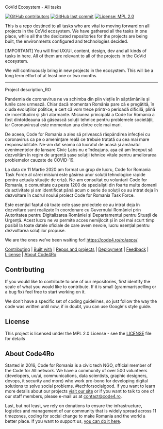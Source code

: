 CoVid Ecosystem - All tasks

[![GitHub contributors](https://img.shields.io/github/contributors/code4romania/NEW_REPO_SLUG_HERE.svg?style=for-the-badge)](https://github.com/code4romania/NEW_REPO_SLUG_HERE/graphs/contributors) [![GitHub last commit](https://img.shields.io/github/last-commit/code4romania/NEW_REPO_SLUG_HERE.svg?style=for-the-badge)](https://github.com/code4romania/NEW_REPO_SLUG_HERE/commits/master) [![License: MPL 2.0](https://img.shields.io/badge/license-MPL%202.0-brightgreen.svg?style=for-the-badge)](https://opensource.org/licenses/MPL-2.0)

This is a repo destined to all tasks who are vital to moving forward on all projects in the CoVid ecosystem. We have gathered all the tasks in one place, while all the the dedicated repositories for the projects are being built, the environments configured and technologies decided. 

[IMPORTANT] You will find UX/UI, content, design, dev and all kinds of tasks in here. All of them are relevant to all of the projects in the CoVid ecosystem. 

We will continuously bring in new projects in the ecosystem. This will be a long term effort of at least one or two months. 

_______________________
Project description_RO

Pandemia de coronavirus ne va schimba din plin viețile în săptămânile și lunile care urmează. Chiar dacă momentan România pare că e pregătită, în ciuda evoluțiilor politice, e cert că vom trece printr-o perioadă dificilă, plină de incertitudini și știri alarmante. Misiunea principală a Code for Romania a fost dintotdeauna să găsească soluții tehnice pentru problemele societății, iar Coronavirusul este momentan una dintre cele mai mari.

De aceea, Code for Romania a ales să privească răspândirea infecției cu coronavirus ca pe o amenințare reală ce trebuie tratată cu cea mai mare responsabilitate. Ne-am dat seama că lucratul de acasă și amânatul evenimentelor de lansare Civic Labs nu e îndeajuns. așa că am început să dezvoltăm în regim de urgență șase soluții tehnice vitale pentru ameliorarea problemelor cauzate de COVID-19.

La data de 11 Martie 2020 am format un grup de lucru, Code for Romania Task Force al cărei misiuni este găsirea unor soluții tehnologice rapide pentru actuala situație de criză. Ne-am consultat cu voluntarii Code for Romania, o comunitate cu peste 1200 de specialiști din foarte multe domenii de activitate și am identificat până acum o serie de soluții ce au intrat deja în dezvoltare în cadrul noului proiect Code for Romania Task Force.

Este esențial faptul că toate cele șase proiectele ce au intrat deja în dezvoltare sunt realizate în coordonare cu Guvernului României prin Autoritatea pentru Digitalizarea României și Departamentul pentru Situații de Urgență. Acest lucru ne va permite acces nemijlocit și în cel mai scurt timp posibil la toate datele oficiale de care avem nevoie, lucru esențial pentru dezvoltarea soluțiilor propuse.

We are the ones we’ve been waiting for!
https://code4.ro/ro/apps/

[Contributing](#contributing) | [Built with](#built-with) | [Repos and projects](#repos-and-projects) | [Deployment](#deployment) | [Feedback](#feedback) | [License](#license) | [About Code4Ro](#about-code4ro)

## Contributing

If you would like to contribute to one of our repositories, first identify the scale of what you would like to contribute. If it is small (grammar/spelling or a bug fix) feel free to start working on it. 

We don't have a specific set of coding guidelines, so just follow the way the code was written until now, if in doubt, you can use Google's style guide.

## License

This project is licensed under the MPL 2.0 License - see the [LICENSE](LICENSE) file for details

## About Code4Ro

Started in 2016, Code for Romania is a civic tech NGO, official member of the Code for All network. We have a community of over 500 volunteers (developers, ux/ui, communications, data scientists, graphic designers, devops, it security and more) who work pro-bono for developing digital solutions to solve social problems. #techforsocialgood. If you want to learn more details about our projects [visit our site](https://www.code4.ro/en/) or if you want to talk to one of our staff members, please e-mail us at contact@code4.ro.

Last, but not least, we rely on donations to ensure the infrastructure, logistics and management of our community that is widely spread across 11 timezones, coding for social change to make Romania and the world a better place. If you want to support us, [you can do it here](https://code4.ro/en/donate/).
